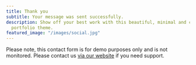 ```yaml
---
title: Thank you
subtitle: Your message was sent successfully.
description: Show off your best work with this beautiful, minimal and customizable
  portfolio theme.
featured_image: "/images/social.jpg"
---
```


Please note, this contact form is for demo purposes only and is not monitored. Please contact us [via our website](https://jekyllthemes.io) if you need support.